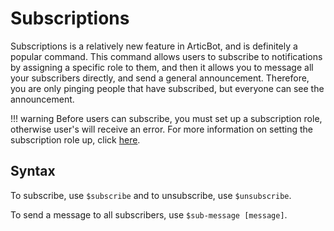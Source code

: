 # Subscriptions
Subscriptions is a relatively new feature in ArticBot, and is definitely a popular command. This command allows users to subscribe to notifications by assigning a specific role to them, and then it allows you to message all your subscribers directly, and send a general announcement. Therefore, you are only pinging people that have subscribed, but everyone can see the announcement.

!!! warning
    Before users can subscribe, you must set up a subscription role, otherwise user's will receive an error. For more information on setting the subscription role up, click [here](/commands/settings/set-configuration/#subscriptions).

## Syntax
To subscribe, use `$subscribe` and to unsubscribe, use `$unsubscribe`.

To send a message to all subscribers, use `$sub-message [message]`.